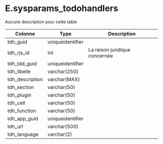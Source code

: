 # E.sysparams_todohandlers

Aucune description pour cette table

Colonne|Type|Description
---|---|---
tdh_guid|uniqueidentifier|
tdh_rjs_id|int|La raison juridique concernée 
tdh_tdd_guid|uniqueidentifier|
tdh_libelle|varchar(250)|
tdh_description|varchar(MAX)|
tdh_section|varchar(50)|
tdh_plugin|varchar(50)|
tdh_cell|varchar(50)|
tdh_function|varchar(50)|
tdh_app_guid|uniqueidentifier|
tdh_url|varchar(500)|
tdh_language|varchar(2)|
